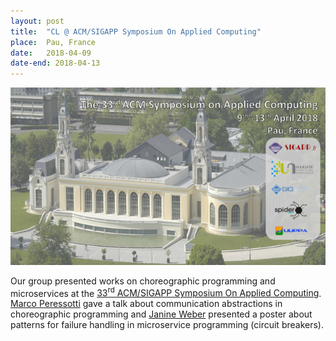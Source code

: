 ```yaml
---
layout: post
title:  "CL @ ACM/SIGAPP Symposium On Applied Computing"
place:  Pau, France
date:   2018-04-09
date-end: 2018-04-13
---
```

<img class="img-fluid mx-auto d-block" src="/images/posts/acmsac-2018.png">

Our group presented works on choreographic programming and microservices at the [33<sup>rd</sup> ACM/SIGAPP Symposium On Applied Computing](https://www.sigapp.org/sac/sac2018/).
[Marco Peressotti](/people.html#mp) gave a talk about communication abstractions in choreographic programming and [Janine Weber](https://www.linkedin.com/in/j-webs) presented a poster about patterns for failure handling in microservice programming (circuit breakers).

<!--more-->
